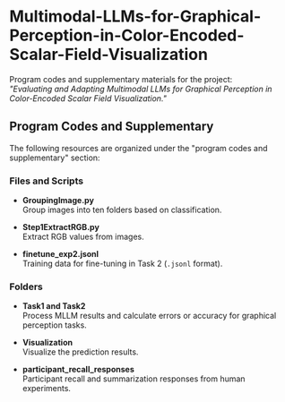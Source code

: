 # Multimodal-LLMs-for-Graphical-Perception-in-Color-Encoded-Scalar-Field-Visualization

Program codes and supplementary materials for the project:  
*"Evaluating and Adapting Multimodal LLMs for Graphical Perception in Color-Encoded Scalar Field Visualization."*

## Program Codes and Supplementary

The following resources are organized under the "program codes and supplementary" section:

### Files and Scripts
- **GroupingImage.py**  
  Group images into ten folders based on classification.

- **Step1ExtractRGB.py**  
  Extract RGB values from images.

- **finetune_exp2.jsonl**  
  Training data for fine-tuning in Task 2 (`.jsonl` format).

### Folders
- **Task1 and Task2**  
  Process MLLM results and calculate errors or accuracy for graphical perception tasks.

- **Visualization**  
  Visualize the prediction results.

- **participant_recall_responses**  
  Participant recall and summarization responses from human experiments.
